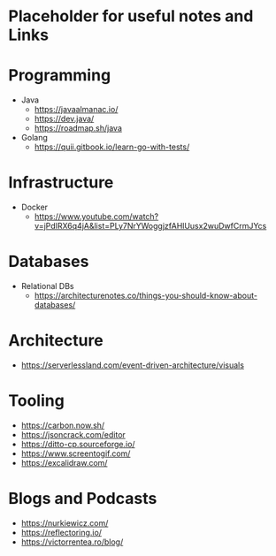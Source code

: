 # Placeholder for useful notes and Links

# Programming 
- Java 
  - https://javaalmanac.io/ 
  - https://dev.java/
  - https://roadmap.sh/java 
- Golang
  - https://quii.gitbook.io/learn-go-with-tests/
  
# Infrastructure 
- Docker 
  - https://www.youtube.com/watch?v=jPdIRX6q4jA&list=PLy7NrYWoggjzfAHlUusx2wuDwfCrmJYcs 
  
# Databases
- Relational DBs 
  - https://architecturenotes.co/things-you-should-know-about-databases/

# Architecture 
 - https://serverlessland.com/event-driven-architecture/visuals 

# Tooling
- https://carbon.now.sh/ 
- https://jsoncrack.com/editor 
- https://ditto-cp.sourceforge.io/
- https://www.screentogif.com/
- https://excalidraw.com/

# Blogs and Podcasts 
- https://nurkiewicz.com/ 
- https://reflectoring.io/ 
- https://victorrentea.ro/blog/


